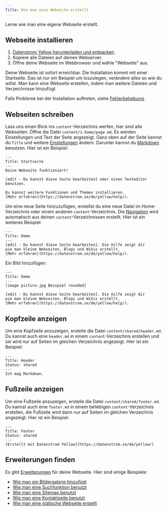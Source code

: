 ```yaml
---
Title: Wie man eine Webseite erstellt
---
```

Lerne wie man eine eigene Webseite erstellt.

## Webseite installieren

1. [Datenstrom Yellow herunterladen und entpacken](https://github.com/datenstrom/yellow/archive/master.zip).
2. Kopiere alle Dateien auf deinen Webserver.
3. Öffne deine Webseite im Webbrowser und wähle "Webseite" aus.

Deine Webseite ist sofort erreichbar. Die Installation kommt mit einer Startseite. Das ist nur ein Beispiel um loszulegen, verändere alles so wie du willst. Man kann eine Webseite erstellen, indem man weitere Dateien und Verzeichnisse hinzufügt.

Falls Probleme bei der Installation auftreten, siehe [Fehlerbehebung](troubleshooting).

## Webseiten schreiben

Lass uns einen Blick ins `content`-Verzeichnis werfen, hier sind alle Webseiten. Öffne die Datei `content/1-home/page.md`. Es werden Einstellungen und Text der Seite angezeigt. Ganz oben auf der Seite kannst du `Title` und weitere [Einstellungen](markdown-cheat-sheet#einstellungen) ändern. Darunter kannst du [Markdown](markdown-cheat-sheet) benutzen. Hier ist ein Beispiel:

```
---
Title: Startseite
---
Deine Webseite funktioniert!

[edit - Du kannst diese Seite bearbeiten] oder einen Texteditor benutzen.

Du kannst weitere Funktionen und Themen installieren.
[Mehr erfahren](https://datenstrom.se/de/yellow/help/).
```

Um eine neue Seite hinzuzufügen, erstellst du eine neue Datei im Home-Verzeichnis oder einem anderen `content`-Verzeichnis. Die [Navigation](adjusting-content) wird automatisch aus deinen `content`-Verzeichnissen erstellt. Hier ist ein weiteres Beispiel:

```
---
Title: Demo
---
[edit - Du kannst diese Seite bearbeiten]. Die Hilfe zeigt dir 
wie man kleine Webseiten, Blogs und Wikis erstellt.
[Mehr erfahren](https://datenstrom.se/de/yellow/help/).
```

Ein Bild hinzufügen:

```
---
Title: Demo
---
[image picture.jpg Beispiel rounded]

[edit - Du kannst diese Seite bearbeiten]. Die Hilfe zeigt dir 
wie man kleine Webseiten, Blogs und Wikis erstellt.
[Mehr erfahren](https://datenstrom.se/de/yellow/help/).
```

## Kopfzeile anzeigen

Um eine Kopfzeile anzuzeigen, erstelle die Datei `content/shared/header.md`. Du kannst auch eine `header.md` in einem `content`-Verzeichnis erstellen und sie wird nur auf Seiten im gleichen Verzeichnis angezeigt. Hier ist ein Beispiel:

```
---
Title: Header
Status: shared
---
Ich mag Markdown.
```

## Fußzeile anzeigen

Um eine Fußzeile anzuzeigen, erstelle die Datei `content/shared/footer.md`. Du kannst auch eine `footer.md` in einem beliebigen `content`-Verzeichnis erstellen, die Fußzeile wird dann nur auf Seiten im gleichen Verzeichnis angezeigt. Hier ist ein Beispiel:

```
---
Title: Footer
Status: shared
---
[Erstellt mit Datenstrom Yellow](https://datenstrom.se/de/yellow/)
```

## Erweiterungen finden

Es gibt [Erweiterungen](https://github.com/datenstrom/yellow-extensions) für deine Webseite. Hier sind einige Beispiele:

* [Wie man ein Bildergalerie hinzufügt](https://github.com/datenstrom/yellow-extensions/tree/master/features/gallery)
* [Wie man eine Suchfunktion benutzt](https://github.com/datenstrom/yellow-extensions/tree/master/features/search)
* [Wie man eine Sitemap benutzt](https://github.com/datenstrom/yellow-extensions/tree/master/features/sitemap)
* [Wie man eine Kontaktseite benutzt](https://github.com/datenstrom/yellow-extensions/tree/master/features/contact)
* [Wie man eine statische Webseite erstellt](https://github.com/datenstrom/yellow-extensions/tree/master/features/command)
